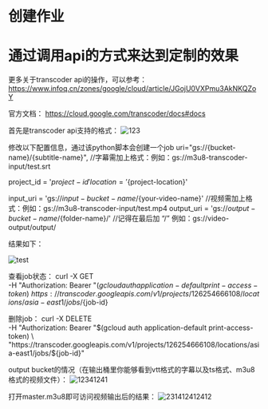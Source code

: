 # 创建作业
# 通过调用api的方式来达到定制的效果

更多关于transcoder api的操作，可以参考：
https://www.infoq.cn/zones/google/cloud/article/JGojU0VXPmu3AkNKQZoY

官方文档：
https://cloud.google.com/transcoder/docs#docs

首先是transcoder api支持的格式：
![123](https://user-images.githubusercontent.com/51317683/141058529-38ab2aa7-bc68-4eca-9d31-24f04473c802.png)

修改以下配置信息，通过该python脚本会创建一个job
uri="gs://{bucket-name}/{subtitle-name}",     //字幕需加上格式：例如：gs://m3u8-transcoder-input/test.srt

project_id = '${project-id}'
location = '${project-location}'

input_uri = 'gs://${input-bucket-name}/${your-video-name}'          //视频需加上格式：例如：gs://m3u8-transcoder-input/test.mp4
output_uri = 'gs://${output-bucket-name}/${folder-name}/'          //记得在最后加 “/”   例如：gs://video-output/output/

结果如下：

![test](https://user-images.githubusercontent.com/51317683/141058654-194ad48d-53f1-4f62-96ba-0b3fafd9d4b4.png)

查看job状态：
curl -X GET \
-H "Authorization: Bearer "$(gcloud auth application-default print-access-token) \
https://transcoder.googleapis.com/v1/projects/126254666108/locations/asia-east1/jobs/${job-id}

删除job：
curl -X DELETE \
-H "Authorization: Bearer "$(gcloud auth application-default print-access-token) \
"https://transcoder.googleapis.com/v1/projects/126254666108/locations/asia-east1/jobs/${job-id}"

output bucket的情况（在输出桶里你能够看到vtt格式的字幕以及ts格式、m3u8格式的视频文件）：
![12341241](https://user-images.githubusercontent.com/51317683/141058884-50cb1b92-63c0-4015-9003-4ffda906b5ae.png)

打开master.m3u8即可访问视频输出后的结果：
![231412412412](https://user-images.githubusercontent.com/51317683/141058903-c226f392-05c2-4a7f-a8f6-0d40ffaa3670.png)

